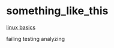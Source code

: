 # something_like_this



 [linux basics](https://github.com/ROT101/learn_something/tree/main/linux%20basics)



failing 
testing 
analyzing

